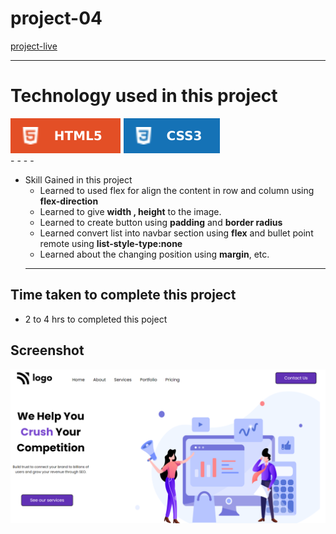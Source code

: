 # project-04 #
[project-live](https://fswd-project4.netlify.app)
   - - - -
 # Technology used in this project #
  ![html](./assets/html.svg) ![css](./assets/css.svg)  
    - - - -
* Skill Gained in this project
  * Learned to used flex for  align the content in row and column using __flex-direction__
  *  Learned to give __width , height__ to the image.
  * Learned to create button using __padding__  and __border radius__
  * Learned convert list into navbar section using __flex__ and bullet point remote using
  __list-style-type:none__
  * Learned about the changing position using  __margin__,  etc.
   - - - -
 ## Time taken to complete this project ##
 * 2 to 4 hrs  to completed this poject
 
 ## Screenshot ##
 
 ![](./assets/screenshot.png)
